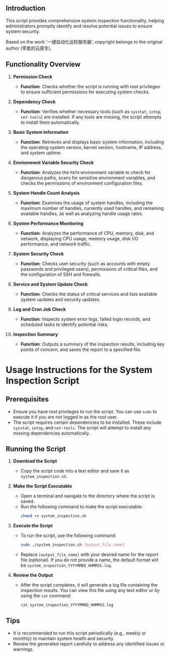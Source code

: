 ## Introduction
This script provides comprehensive system inspection functionality, helping administrators promptly identify and resolve potential issues to ensure system security.

Based on the work '一键自动化巡检服务器', copyright belongs to the original author (零氪的云原生).

## Functionality Overview

1. **Permission Check**
   - **Function**: Checks whether the script is running with root privileges to ensure sufficient permissions for executing system checks.

2. **Dependency Check**
   - **Function**: Verifies whether necessary tools (such as `sysstat`, `iotop`, `net-tools`) are installed. If any tools are missing, the script attempts to install them automatically.

3. **Basic System Information**
   - **Function**: Retrieves and displays basic system information, including the operating system version, kernel version, hostname, IP address, and system uptime.

4. **Environment Variable Security Check**
   - **Function**: Analyzes the `PATH` environment variable to check for dangerous paths, scans for sensitive environment variables, and checks the permissions of environment configuration files.

5. **System Handle Count Analysis**
   - **Function**: Examines the usage of system handles, including the maximum number of handles, currently used handles, and remaining available handles, as well as analyzing handle usage rates.

6. **System Performance Monitoring**
   - **Function**: Analyzes the performance of CPU, memory, disk, and network, displaying CPU usage, memory usage, disk I/O performance, and network traffic.

7. **System Security Check**
   - **Function**: Checks user security (such as accounts with empty passwords and privileged users), permissions of critical files, and the configuration of SSH and firewalls.

8. **Service and System Update Check**
   - **Function**: Checks the status of critical services and lists available system updates and security updates.

9. **Log and Cron Job Check**
   - **Function**: Inspects system error logs, failed login records, and scheduled tasks to identify potential risks.

10. **Inspection Summary**
    - **Function**: Outputs a summary of the inspection results, including key points of concern, and saves the report to a specified file.


# Usage Instructions for the System Inspection Script

## Prerequisites
- Ensure you have root privileges to run the script. You can use `sudo` to execute it if you are not logged in as the root user.
- The script requires certain dependencies to be installed. These include `sysstat`, `iotop`, and `net-tools`. The script will attempt to install any missing dependencies automatically.

## Running the Script

1. **Download the Script**
   - Copy the script code into a text editor and save it as `system_inspection.sh`.

2. **Make the Script Executable**
   - Open a terminal and navigate to the directory where the script is saved.
   - Run the following command to make the script executable:
     ```bash
     chmod +x system_inspection.sh
     ```

3. **Execute the Script**
   - To run the script, use the following command:
     ```bash
     sudo ./system_inspection.sh [output_file_name]
     ```
   - Replace `[output_file_name]` with your desired name for the report file (optional). If you do not provide a name, the default format will be `system_inspection_YYYYMMDD_HHMMSS.log`.

4. **Review the Output**
   - After the script completes, it will generate a log file containing the inspection results. You can view this file using any text editor or by using the `cat` command:
     ```bash
     cat system_inspection_YYYYMMDD_HHMMSS.log
     ```

## Tips
- It is recommended to run this script periodically (e.g., weekly or monthly) to maintain system health and security.
- Review the generated report carefully to address any identified issues or warnings.

